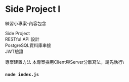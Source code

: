 # Side Project I

練習小專案-內容包含

Side Project\
RESTful API 設計\
PostgreSQL資料庫串接\
JWT驗證

專案建置方法
本專案採用Client與Server分離寫法，請先執行\
### `node index.js`
